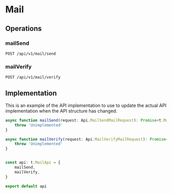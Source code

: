 # Mail


## Operations

### mailSend

```http
POST /api/v1/mail/send
```


### mailVerify

```http
POST /api/v1/mail/verify
```


## Implementation

This is an example of the API implementation to use to update the actual API implementation
when the API structure has changed.

```typescript
async function mailSend(request: Api.MailSendMailRequest): Promise<t.MailSendResponse> {
	throw 'Unimplemented'
}

async function mailVerify(request: Api.MailVerifyMailRequest): Promise<t.MailVerifyResponse> {
	throw 'Unimplemented'
}


const api: t.MailApi = {
	mailSend,
	mailVerify,
}

export default api
```
